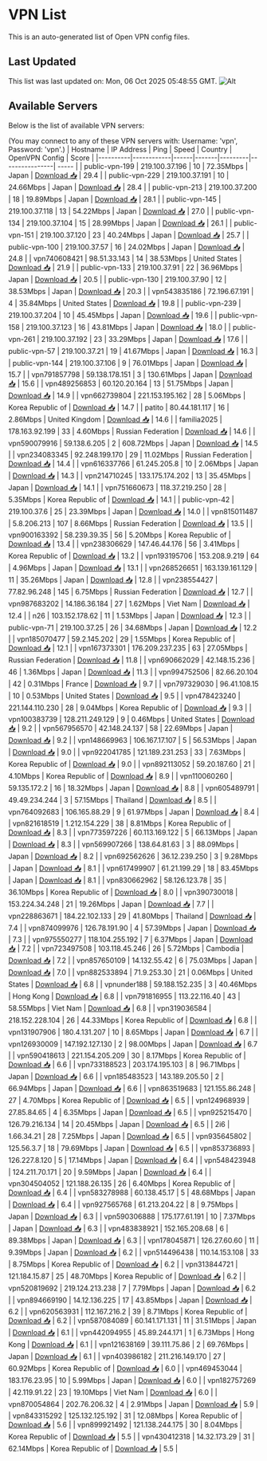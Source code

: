 # VPN List

This is an auto-generated list of Open VPN config files.

## Last Updated

This list was last updated on: Mon, 06 Oct 2025 05:48:55 GMT.
![Alt](https://repobeats.axiom.co/api/embed/186b98318ef1479477931607c1ad7d823f12451f.svg "Repobeats analytics image")

## Available Servers

Below is the list of available VPN servers:

(You may connect to any of these VPN servers with: Username: 'vpn', Password: 'vpn'.)
| Hostname | IP Address | Ping | Speed | Country | OpenVPN Config | Score |
|----------|------------|------|-------|---------|----------------| ----- |
| public-vpn-199 | 219.100.37.196 | 10 | 72.35Mbps | Japan | [Download 📥](./configs/server_0_JP.ovpn) | 29.4 |
| public-vpn-229 | 219.100.37.191 | 10 | 24.66Mbps | Japan | [Download 📥](./configs/server_1_JP.ovpn) | 28.4 |
| public-vpn-213 | 219.100.37.200 | 18 | 19.89Mbps | Japan | [Download 📥](./configs/server_2_JP.ovpn) | 28.1 |
| public-vpn-145 | 219.100.37.118 | 13 | 54.22Mbps | Japan | [Download 📥](./configs/server_3_JP.ovpn) | 27.0 |
| public-vpn-134 | 219.100.37.104 | 15 | 28.99Mbps | Japan | [Download 📥](./configs/server_4_JP.ovpn) | 26.1 |
| public-vpn-151 | 219.100.37.120 | 23 | 40.24Mbps | Japan | [Download 📥](./configs/server_5_JP.ovpn) | 25.7 |
| public-vpn-100 | 219.100.37.57 | 16 | 24.02Mbps | Japan | [Download 📥](./configs/server_6_JP.ovpn) | 24.8 |
| vpn740608421 | 98.51.33.143 | 14 | 38.53Mbps | United States | [Download 📥](./configs/server_7_US.ovpn) | 21.9 |
| public-vpn-133 | 219.100.37.91 | 22 | 36.96Mbps | Japan | [Download 📥](./configs/server_8_JP.ovpn) | 20.5 |
| public-vpn-130 | 219.100.37.90 | 12 | 38.53Mbps | Japan | [Download 📥](./configs/server_9_JP.ovpn) | 20.3 |
| vpn543835186 | 72.196.67.191 | 4 | 35.84Mbps | United States | [Download 📥](./configs/server_10_US.ovpn) | 19.8 |
| public-vpn-239 | 219.100.37.204 | 10 | 45.45Mbps | Japan | [Download 📥](./configs/server_11_JP.ovpn) | 19.6 |
| public-vpn-158 | 219.100.37.123 | 16 | 43.81Mbps | Japan | [Download 📥](./configs/server_12_JP.ovpn) | 18.0 |
| public-vpn-261 | 219.100.37.192 | 23 | 33.29Mbps | Japan | [Download 📥](./configs/server_13_JP.ovpn) | 17.6 |
| public-vpn-57 | 219.100.37.21 | 19 | 41.67Mbps | Japan | [Download 📥](./configs/server_14_JP.ovpn) | 16.3 |
| public-vpn-144 | 219.100.37.106 | 9 | 76.01Mbps | Japan | [Download 📥](./configs/server_15_JP.ovpn) | 15.7 |
| vpn791857798 | 59.138.178.151 | 3 | 130.61Mbps | Japan | [Download 📥](./configs/server_16_JP.ovpn) | 15.6 |
| vpn489256853 | 60.120.20.164 | 13 | 51.75Mbps | Japan | [Download 📥](./configs/server_17_JP.ovpn) | 14.9 |
| vpn662739804 | 221.153.195.162 | 28 | 5.06Mbps | Korea Republic of | [Download 📥](./configs/server_18_KR.ovpn) | 14.7 |
| patito | 80.44.181.117 | 16 | 2.86Mbps | United Kingdom | [Download 📥](./configs/server_19_GB.ovpn) | 14.6 |
| familia2025 | 178.163.92.199 | 33 | 4.60Mbps | Russian Federation | [Download 📥](./configs/server_20_RU.ovpn) | 14.6 |
| vpn590079916 | 59.138.6.205 | 2 | 608.72Mbps | Japan | [Download 📥](./configs/server_21_JP.ovpn) | 14.5 |
| vpn234083345 | 92.248.199.170 | 29 | 11.02Mbps | Russian Federation | [Download 📥](./configs/server_22_RU.ovpn) | 14.4 |
| vpn616337766 | 61.245.205.8 | 10 | 2.06Mbps | Japan | [Download 📥](./configs/server_23_JP.ovpn) | 14.3 |
| vpn214710245 | 133.175.174.202 | 13 | 35.45Mbps | Japan | [Download 📥](./configs/server_24_JP.ovpn) | 14.1 |
| vpn751660673 | 118.37.219.250 | 28 | 5.35Mbps | Korea Republic of | [Download 📥](./configs/server_25_KR.ovpn) | 14.1 |
| public-vpn-42 | 219.100.37.6 | 25 | 23.39Mbps | Japan | [Download 📥](./configs/server_26_JP.ovpn) | 14.0 |
| vpn815011487 | 5.8.206.213 | 107 | 8.66Mbps | Russian Federation | [Download 📥](./configs/server_27_RU.ovpn) | 13.5 |
| vpn900163392 | 58.239.39.35 | 56 | 5.20Mbps | Korea Republic of | [Download 📥](./configs/server_28_KR.ovpn) | 13.4 |
| vpn238306629 | 147.46.44.176 | 56 | 3.41Mbps | Korea Republic of | [Download 📥](./configs/server_29_KR.ovpn) | 13.2 |
| vpn193195706 | 153.208.9.219 | 64 | 4.96Mbps | Japan | [Download 📥](./configs/server_30_JP.ovpn) | 13.1 |
| vpn268526651 | 163.139.161.129 | 11 | 35.26Mbps | Japan | [Download 📥](./configs/server_31_JP.ovpn) | 12.8 |
| vpn238554427 | 77.82.96.248 | 145 | 6.75Mbps | Russian Federation | [Download 📥](./configs/server_32_RU.ovpn) | 12.7 |
| vpn987683202 | 14.186.36.184 | 27 | 1.62Mbps | Viet Nam | [Download 📥](./configs/server_33_VN.ovpn) | 12.4 |
| n26 | 103.152.178.62 | 11 | 1.53Mbps | Japan | [Download 📥](./configs/server_34_JP.ovpn) | 12.3 |
| public-vpn-71 | 219.100.37.25 | 26 | 34.68Mbps | Japan | [Download 📥](./configs/server_35_JP.ovpn) | 12.2 |
| vpn185070477 | 59.2.145.202 | 29 | 1.55Mbps | Korea Republic of | [Download 📥](./configs/server_36_KR.ovpn) | 12.1 |
| vpn167373301 | 176.209.237.235 | 63 | 27.05Mbps | Russian Federation | [Download 📥](./configs/server_37_RU.ovpn) | 11.8 |
| vpn690662029 | 42.148.15.236 | 46 | 1.36Mbps | Japan | [Download 📥](./configs/server_38_JP.ovpn) | 11.3 |
| vpn994752506 | 82.66.20.104 | 42 | 0.31Mbps | France | [Download 📥](./configs/server_39_FR.ovpn) | 9.7 |
| vpn797329030 | 96.41.108.15 | 10 | 0.53Mbps | United States | [Download 📥](./configs/server_40_US.ovpn) | 9.5 |
| vpn478423240 | 221.144.110.230 | 28 | 9.04Mbps | Korea Republic of | [Download 📥](./configs/server_41_KR.ovpn) | 9.3 |
| vpn100383739 | 128.211.249.129 | 9 | 0.46Mbps | United States | [Download 📥](./configs/server_42_US.ovpn) | 9.2 |
| vpn567956570 | 42.148.24.137 | 58 | 22.69Mbps | Japan | [Download 📥](./configs/server_43_JP.ovpn) | 9.2 |
| vpn148669963 | 106.167.17.107 | 5 | 56.53Mbps | Japan | [Download 📥](./configs/server_44_JP.ovpn) | 9.0 |
| vpn922041785 | 121.189.231.253 | 33 | 7.63Mbps | Korea Republic of | [Download 📥](./configs/server_45_KR.ovpn) | 9.0 |
| vpn892113052 | 59.20.187.60 | 21 | 4.10Mbps | Korea Republic of | [Download 📥](./configs/server_46_KR.ovpn) | 8.9 |
| vpn110060260 | 59.135.172.2 | 16 | 18.32Mbps | Japan | [Download 📥](./configs/server_47_JP.ovpn) | 8.8 |
| vpn605489791 | 49.49.234.244 | 3 | 57.15Mbps | Thailand | [Download 📥](./configs/server_48_TH.ovpn) | 8.5 |
| vpn764092683 | 106.165.88.29 | 9 | 61.97Mbps | Japan | [Download 📥](./configs/server_49_JP.ovpn) | 8.4 |
| vpn821618519 | 1.212.154.229 | 38 | 8.81Mbps | Korea Republic of | [Download 📥](./configs/server_50_KR.ovpn) | 8.3 |
| vpn773597226 | 60.113.169.122 | 5 | 66.13Mbps | Japan | [Download 📥](./configs/server_51_JP.ovpn) | 8.3 |
| vpn569907266 | 138.64.81.63 | 3 | 88.09Mbps | Japan | [Download 📥](./configs/server_52_JP.ovpn) | 8.2 |
| vpn692562626 | 36.12.239.250 | 3 | 9.28Mbps | Japan | [Download 📥](./configs/server_53_JP.ovpn) | 8.1 |
| vpn617499907 | 61.21.199.29 | 18 | 83.45Mbps | Japan | [Download 📥](./configs/server_54_JP.ovpn) | 8.1 |
| vpn830662962 | 58.126.123.78 | 35 | 36.10Mbps | Korea Republic of | [Download 📥](./configs/server_55_KR.ovpn) | 8.0 |
| vpn390730018 | 153.224.34.248 | 21 | 19.26Mbps | Japan | [Download 📥](./configs/server_56_JP.ovpn) | 7.7 |
| vpn228863671 | 184.22.102.133 | 29 | 41.80Mbps | Thailand | [Download 📥](./configs/server_57_TH.ovpn) | 7.4 |
| vpn874099976 | 126.78.191.90 | 4 | 57.39Mbps | Japan | [Download 📥](./configs/server_58_JP.ovpn) | 7.3 |
| vpn975550277 | 118.104.255.192 | 7 | 6.37Mbps | Japan | [Download 📥](./configs/server_59_JP.ovpn) | 7.2 |
| vpn723497508 | 103.118.45.246 | 26 | 5.72Mbps | Cambodia | [Download 📥](./configs/server_60_KH.ovpn) | 7.2 |
| vpn857650109 | 14.132.55.42 | 6 | 75.03Mbps | Japan | [Download 📥](./configs/server_61_JP.ovpn) | 7.0 |
| vpn882533894 | 71.9.253.30 | 21 | 0.06Mbps | United States | [Download 📥](./configs/server_62_US.ovpn) | 6.8 |
| vpnunder188 | 59.188.152.235 | 3 | 40.46Mbps | Hong Kong | [Download 📥](./configs/server_63_HK.ovpn) | 6.8 |
| vpn791816955 | 113.22.116.40 | 43 | 58.55Mbps | Viet Nam | [Download 📥](./configs/server_64_VN.ovpn) | 6.8 |
| vpn319036584 | 218.152.228.104 | 26 | 44.33Mbps | Korea Republic of | [Download 📥](./configs/server_65_KR.ovpn) | 6.8 |
| vpn131907906 | 180.4.131.207 | 10 | 8.65Mbps | Japan | [Download 📥](./configs/server_66_JP.ovpn) | 6.7 |
| vpn126930009 | 147.192.127.130 | 2 | 98.00Mbps | Japan | [Download 📥](./configs/server_67_JP.ovpn) | 6.7 |
| vpn590418613 | 221.154.205.209 | 30 | 8.17Mbps | Korea Republic of | [Download 📥](./configs/server_68_KR.ovpn) | 6.6 |
| vpn733188523 | 203.174.195.103 | 8 | 96.71Mbps | Japan | [Download 📥](./configs/server_69_JP.ovpn) | 6.6 |
| vpn185483523 | 143.189.205.50 | 2 | 66.94Mbps | Japan | [Download 📥](./configs/server_70_JP.ovpn) | 6.6 |
| vpn863519683 | 121.155.86.248 | 27 | 4.70Mbps | Korea Republic of | [Download 📥](./configs/server_71_KR.ovpn) | 6.5 |
| vpn124968939 | 27.85.84.65 | 4 | 6.35Mbps | Japan | [Download 📥](./configs/server_72_JP.ovpn) | 6.5 |
| vpn925215470 | 126.79.216.134 | 14 | 20.45Mbps | Japan | [Download 📥](./configs/server_73_JP.ovpn) | 6.5 |
| 2i6 | 1.66.34.21 | 28 | 7.25Mbps | Japan | [Download 📥](./configs/server_74_JP.ovpn) | 6.5 |
| vpn935645802 | 125.56.3.7 | 18 | 79.69Mbps | Japan | [Download 📥](./configs/server_75_JP.ovpn) | 6.5 |
| vpn853736893 | 126.227.8.120 | 5 | 17.14Mbps | Japan | [Download 📥](./configs/server_76_JP.ovpn) | 6.4 |
| vpn548423948 | 124.211.70.171 | 20 | 9.59Mbps | Japan | [Download 📥](./configs/server_77_JP.ovpn) | 6.4 |
| vpn304504052 | 121.188.26.135 | 26 | 6.40Mbps | Korea Republic of | [Download 📥](./configs/server_78_KR.ovpn) | 6.4 |
| vpn583278988 | 60.138.45.17 | 5 | 48.68Mbps | Japan | [Download 📥](./configs/server_79_JP.ovpn) | 6.4 |
| vpn927565768 | 61.213.204.22 | 8 | 9.75Mbps | Japan | [Download 📥](./configs/server_80_JP.ovpn) | 6.3 |
| vpn590306888 | 175.177.61.191 | 10 | 7.37Mbps | Japan | [Download 📥](./configs/server_81_JP.ovpn) | 6.3 |
| vpn483838921 | 152.165.208.68 | 6 | 89.38Mbps | Japan | [Download 📥](./configs/server_82_JP.ovpn) | 6.3 |
| vpn178045871 | 126.27.60.60 | 11 | 9.39Mbps | Japan | [Download 📥](./configs/server_83_JP.ovpn) | 6.2 |
| vpn514496438 | 110.14.153.108 | 33 | 8.75Mbps | Korea Republic of | [Download 📥](./configs/server_84_KR.ovpn) | 6.2 |
| vpn313844721 | 121.184.15.87 | 25 | 48.70Mbps | Korea Republic of | [Download 📥](./configs/server_85_KR.ovpn) | 6.2 |
| vpn520819692 | 219.124.213.238 | 7 | 7.79Mbps | Japan | [Download 📥](./configs/server_86_JP.ovpn) | 6.2 |
| vpn894669190 | 14.12.136.225 | 17 | 43.85Mbps | Japan | [Download 📥](./configs/server_87_JP.ovpn) | 6.2 |
| vpn620563931 | 112.167.216.2 | 39 | 8.71Mbps | Korea Republic of | [Download 📥](./configs/server_88_KR.ovpn) | 6.2 |
| vpn587084089 | 60.141.171.131 | 11 | 31.51Mbps | Japan | [Download 📥](./configs/server_89_JP.ovpn) | 6.1 |
| vpn442094955 | 45.89.244.171 | 1 | 6.73Mbps | Hong Kong | [Download 📥](./configs/server_90_HK.ovpn) | 6.1 |
| vpn121638169 | 39.111.75.86 | 2 | 69.76Mbps | Japan | [Download 📥](./configs/server_91_JP.ovpn) | 6.1 |
| vpn403986182 | 211.216.149.170 | 27 | 60.92Mbps | Korea Republic of | [Download 📥](./configs/server_92_KR.ovpn) | 6.0 |
| vpn469453044 | 183.176.23.95 | 10 | 5.99Mbps | Japan | [Download 📥](./configs/server_93_JP.ovpn) | 6.0 |
| vpn182757269 | 42.119.91.22 | 23 | 19.10Mbps | Viet Nam | [Download 📥](./configs/server_94_VN.ovpn) | 6.0 |
| vpn870054864 | 202.76.206.32 | 4 | 2.91Mbps | Japan | [Download 📥](./configs/server_95_JP.ovpn) | 5.9 |
| vpn843315292 | 125.132.125.192 | 31 | 12.08Mbps | Korea Republic of | [Download 📥](./configs/server_96_KR.ovpn) | 5.6 |
| vpn899921492 | 121.138.244.175 | 30 | 8.04Mbps | Korea Republic of | [Download 📥](./configs/server_97_KR.ovpn) | 5.5 |
| vpn430412318 | 14.32.173.29 | 31 | 62.14Mbps | Korea Republic of | [Download 📥](./configs/server_98_KR.ovpn) | 5.5 |
